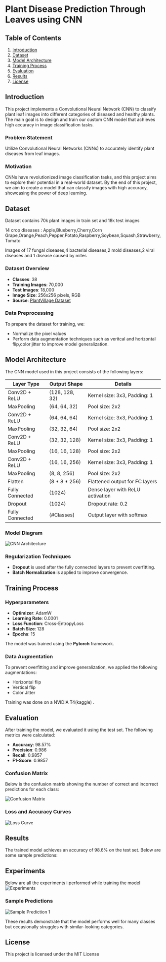 # Plant Disease Prediction Through Leaves using CNN

## Table of Contents
1. [Introduction](#introduction)
2. [Dataset](#dataset)
3. [Model Architecture](#model-architecture)
4. [Training Process](#training-process)
5. [Evaluation](#evaluation)
6. [Results](#results)
7. [License](#license)

## Introduction

This project implements a Convolutional Neural Network (CNN) to classify plant leaf images into different categories of diseased and healthy plants. The main goal is to design and train our custom CNN model that achieves high accuracy in image classification tasks.

### Problem Statement
Utilize Convolutional Neural Networks (CNNs) to accurately identify plant diseases from leaf images.



### Motivation
CNNs have revolutionized image classification tasks, and this project aims to explore their potential in a real-world dataset. By the end of this project, we aim to create a model that can classify images with high accuracy, showcasing the power of deep learning.

## Dataset

Dataset contains 70k plant images in train set and 18k test images

14 crop diseases : Apple,Blueberry,Cherry,Corn Grape,Orange,Peach,Pepper,Potato,Raspberry,Soybean,Squash,Strawberry,Tomato

Images of 17 fungal diseases,4 bacterial diseases,2 mold diseases,2 viral diseases and 1 disease caused by mites


### Dataset Overview
- **Classes**: 38 
- **Training Images**: 70,000
- **Test Images**: 18,000
- **Image Size**: 256x256 pixels, RGB
- **Source**: [PlantVillage Dataset](https://www.kaggle.com/datasets/vipoooool/new-plant-diseases-dataset)

### Data Preprocessing
To prepare the dataset for training, we:
- Normalize the pixel values 
- Perform data augmentation techniques such as veritcal and horizontal flip,color jitter to improve model generalization.

## Model Architecture

The CNN model used in this project consists of the following layers:

| Layer Type         | Output Shape    | Details                           |
|--------------------|-----------------|-----------------------------------|
| Conv2D + ReLU      | (128, 128, 32)   | Kernel size: 3x3, Padding: 1      |
| MaxPooling         | (64, 64, 32)     | Pool size: 2x2                    |
| Conv2D + ReLU      | (64, 64, 64)     | Kernel size: 3x3, Padding: 1      |
| MaxPooling         | (32, 32, 64)     | Pool size: 2x2                    |
| Conv2D + ReLU      | (32, 32, 128)    | Kernel size: 3x3, Padding: 1      |
| MaxPooling         | (16, 16, 128)    | Pool size: 2x2                    |
| Conv2D + ReLU      | (16, 16, 256)    | Kernel size: 3x3, Padding: 1      |
| MaxPooling         | (8, 8, 256)      | Pool size: 2x2                    |
| Flatten            | (8 * 8 * 256)    | Flattened output for FC layers    |
| Fully Connected    | (1024)           | Dense layer with ReLU activation  |
| Dropout            | (1024)           | Dropout rate: 0.2                 |
| Fully Connected    | (#Classes)       | Output layer with softmax         |

### Model Diagram
![CNN Architecture](img/cnn_architecture.png)

### Regularization Techniques
- **Dropout** is used after the fully connected layers to prevent overfitting.
- **Batch Normalization** is applied to improve convergence.

## Training Process

### Hyperparameters
- **Optimizer**: AdamW
- **Learning Rate**: 0.0001
- **Loss Function**: Cross-EntropyLoss
- **Batch Size**: 128
- **Epochs**: 15

The model was trained using the **Pytorch** framework. 

### Data Augmentation
To prevent overfitting and improve generalization, we applied the following augmentations:
- Horizontal flip
- Vertical flip
- Color Jitter

Training was done on a NVIDIA T4(kaggle) .

## Evaluation

After training the model, we evaluated it using the test set. The following metrics were calculated:

- **Accuracy**: 98.57%
- **Precision**: 0.986
- **Recall**: 0.9857
- **F1-Score**: 0.9857

### Confusion Matrix
Below is the confusion matrix showing the number of correct and incorrect predictions for each class:

![Confusion Matrix](img/confusion_matrix.png)



### Loss and Accuracy Curves
![Loss Curve](img/loss_curve.png)

## Results

The trained model achieves an accuracy of 98.6% on the test set. Below are some sample predictions:

## Experiments
Below are all the experiments i performed while training the model
![Experiments](img/experiments.png)

### Sample Predictions
![Sample Prediction 1](img/predictions.png)

These results demonstrate that the model performs well for many classes but occasionally struggles with similar-looking categories.

## License

This project is licensed under the MIT License
